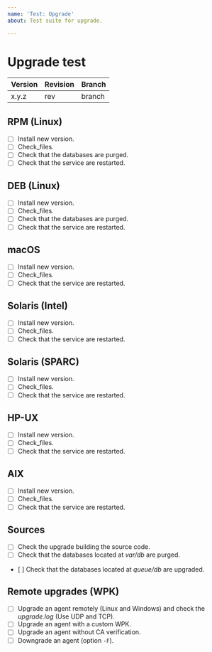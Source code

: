 ```yaml
---
name: 'Test: Upgrade'
about: Test suite for upgrade.

---
```


# Upgrade test

| Version | Revision | Branch |
| --- | --- | --- |
| x.y.z | rev | branch |

## RPM (Linux)

- [ ] Install new version.
- [ ] Check_files.
- [ ] Check that the databases are purged.
- [ ] Check that the service are restarted.

## DEB (Linux)

- [ ] Install new version.
- [ ] Check_files.
- [ ] Check that the databases are purged.
- [ ] Check that the service are restarted.

## macOS

- [ ] Install new version.
- [ ] Check_files.
- [ ] Check that the service are restarted.

## Solaris (Intel)

- [ ] Install new version.
- [ ] Check_files.
- [ ] Check that the service are restarted.

## Solaris (SPARC)

- [ ] Install new version.
- [ ] Check_files.
- [ ] Check that the service are restarted.

## HP-UX

- [ ] Install new version.
- [ ] Check_files.
- [ ] Check that the service are restarted.

## AIX

- [ ] Install new version.
- [ ] Check_files.
- [ ] Check that the service are restarted.

## Sources

- [ ] Check the upgrade building the source code.
- [ ] Check that the databases located at _var/db_ are purged.
- [ ] Check that the databases located at _queue/db_ are upgraded.

## Remote upgrades (WPK)

- [ ] Upgrade an agent remotely (Linux and Windows) and check the _upgrade.log_  (Use UDP and TCP).
- [ ] Upgrade an agent with a custom WPK.
- [ ] Upgrade an agent without CA verification.
- [ ] Downgrade an agent (option `-F`).
